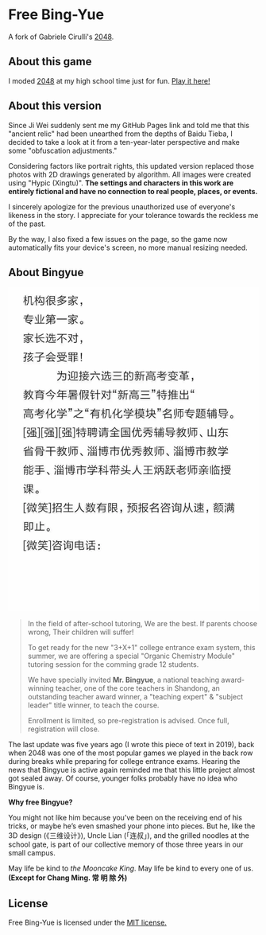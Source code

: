 # Free Bing-Yue
A fork of Gabriele Cirulli's [2048](https://github.com/gabrielecirulli/2048).

## About this game
I moded [2048](https://github.com/gabrielecirulli/2048) at my high school time just for fun. [Play it here!](http://aliceamamiya.github.io/free-bingyue/)

## About this version
Since Ji Wei suddenly sent me my GitHub Pages link and told me that this "ancient relic" had been unearthed from the depths of Baidu Tieba, I decided to take a look at it from a ten-year-later perspective and make some "obfuscation adjustments."

Considering factors like portrait rights, this updated version replaced those photos with 2D drawings generated by algorithm. All images were created using "Hypic (Xingtu)". **The settings and characters in this work are entirely fictional and have no connection to real people, places, or events.**

I sincerely apologize for the previous unauthorized use of everyone's likeness in the story. I appreciate for your tolerance towards the reckless me of the past.

By the way, I also fixed a few issues on the page, so the game now automatically fits your device's screen, no more manual resizing needed.

## About Bingyue
![](./style/res/bingyue-update.webp)

> In the field of after-school tutoring,
> We are the best.
> If parents choose wrong,
> Their children will suffer!
> 
> To get ready for the new "3+X+1" college entrance exam system, this summer, we are offering a special "Organic Chemistry Module" tutoring session for the comming grade 12 students.
> 
> We have specially invited **Mr. Bingyue**, a national teaching award-winning teacher, one of the core teachers in Shandong, an outstanding teacher award winner, a "teaching expert" & "subject leader" title winner, to teach the course.
> 
> Enrollment is limited, so pre-registration is advised. Once full, registration will close.

The last update was five years ago (I wrote this piece of text in 2019), back when 2048 was one of the most popular games we played in the back row during breaks while preparing for college entrance exams. Hearing the news that Bingyue is active again reminded me that this little project almost got sealed away. Of course, younger folks probably have no idea who Bingyue is.

**Why free Bingyue?**

You might not like him because you’ve been on the receiving end of his tricks, or maybe he’s even smashed your phone into pieces. But he, like the 3D design (《三维设计》), Uncle Lian (「连叔」), and the grilled noodles at the school gate, is part of our collective memory of those three years in our small campus.

May life be kind to *the Mooncake King*.
May life be kind to every one of us.
**(Except for Chang Ming. 常 明 除 外)**

## License
Free Bing-Yue is licensed under the [MIT license.](https://github.com/aliceamamiya/free-bingyue/blob/master/LICENSE.txt)
